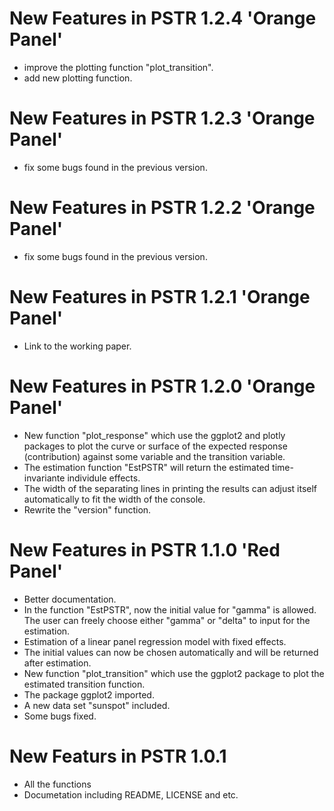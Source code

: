 <!-- README.md is generated from README.Rmd. Please edit that file -->
New Features in PSTR 1.2.4 'Orange Panel'
=========================================

-   improve the plotting function "plot\_transition".
-   add new plotting function.

New Features in PSTR 1.2.3 'Orange Panel'
=========================================

-   fix some bugs found in the previous version.

New Features in PSTR 1.2.2 'Orange Panel'
=========================================

-   fix some bugs found in the previous version.

New Features in PSTR 1.2.1 'Orange Panel'
=========================================

-   Link to the working paper.

New Features in PSTR 1.2.0 'Orange Panel'
=========================================

-   New function "plot\_response" which use the ggplot2 and plotly packages to plot the curve or surface of the expected response (contribution) against some variable and the transition variable.
-   The estimation function "EstPSTR" will return the estimated time-invariante individule effects.
-   The width of the separating lines in printing the results can adjust itself automatically to fit the width of the console.
-   Rewrite the "version" function.

New Features in PSTR 1.1.0 'Red Panel'
======================================

-   Better documentation.
-   In the function "EstPSTR", now the initial value for "gamma" is allowed. The user can freely choose either "gamma" or "delta" to input for the estimation.
-   Estimation of a linear panel regression model with fixed effects.
-   The initial values can now be chosen automatically and will be returned after estimation.
-   New function "plot\_transition" which use the ggplot2 package to plot the estimated transition function.
-   The package ggplot2 imported.
-   A new data set "sunspot" included.
-   Some bugs fixed.

New Featurs in PSTR 1.0.1
=========================

-   All the functions
-   Documetation including README, LICENSE and etc.
